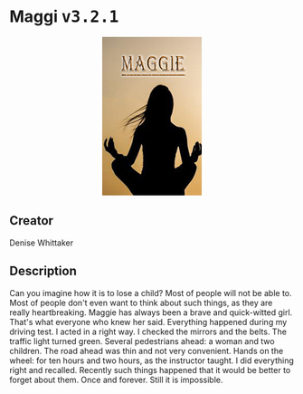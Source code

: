 
# Maggi <kbd>v3.2.1</kbd>

<center>
  <img src="./cover-1024.jpg"/>
</center>

## Creator
Denise Whittaker

## Description
Can you imagine how it is to lose a child? Most of people will not be able to. Most of people don't even want to think about such things, as they are really heartbreaking. Maggie has always been a brave and quick-witted girl. That's what everyone who knew her said. Everything happened during my driving test. I acted in a right way. I checked the mirrors and the belts. The traffic light turned green. Several pedestrians ahead: a woman and two children. The road ahead was thin and not very convenient. Hands on the wheel: for ten hours and two hours, as the instructor taught. I did everything right and recalled. Recently such things happened that it would be better to forget about them. Once and forever. Still it is impossible.

